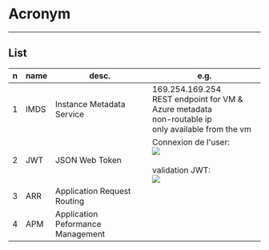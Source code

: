 # Acronym

---

## List
|n|name|desc.|e.g.|
|-|----|-----|----|
|1|IMDS|Instance Metadata Service|169.254.169.254<br/>REST endpoint for VM & Azure metadata<br/>non-routable ip<br/>only available from the vm|
|2|JWT|JSON Web Token|Connexion de l'user:<br/>[<img src="https://i.imgur.com/Qi4iTkt.png">](https://i.imgur.com/Qi4iTkt.png)<br/><br/>validation JWT:<br/>[<img src="https://i.imgur.com/0iaigS4.png">](https://i.imgur.com/0iaigS4.png)|
|3|ARR|Application Request Routing||
|4|APM|Application Peformance Management||
